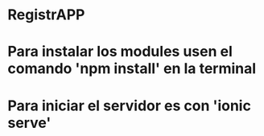 # RegistrAPP
# Para instalar los modules usen el comando 'npm install' en la terminal
# Para iniciar el servidor es con 'ionic serve'